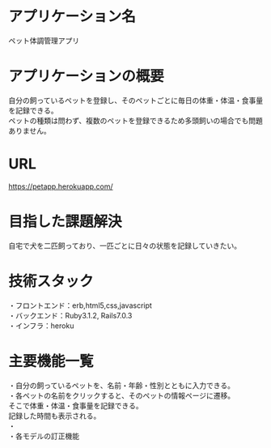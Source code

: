 # アプリケーション名
ペット体調管理アプリ

# アプリケーションの概要
自分の飼っているペットを登録し、そのペットごとに毎日の体重・体温・食事量を記録できる。<br>
ペットの種類は問わず、複数のペットを登録できるため多頭飼いの場合でも問題ありません。

# URL
https://petapp.herokuapp.com/

# 目指した課題解決
自宅で犬を二匹飼っており、一匹ごとに日々の状態を記録していきたい。

# 技術スタック
・フロントエンド：erb,html5,css,javascript<br>
・バックエンド：Ruby3.1.2, Rails7.0.3<br>
・インフラ：heroku 

# 主要機能一覧
・自分の飼っているペットを、名前・年齢・性別とともに入力できる。<br>
・各ペットの名前をクリックすると、そのペットの情報ページに遷移。<br>
  そこで体重・体温・食事量を記録できる。<br>
  記録した時間も表示される。<br>
・  
・各モデルの訂正機能

